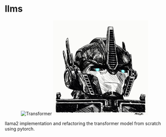 # llms

<p align="center">
    <img src="https://github.com/Esmail-ibraheem/FeedbackTransformer/blob/main/llama2.jpg" width="300" height="300" alt="Transformer">
    <img src="https://github.com/Esmail-ibraheem/Transformer-model/blob/main/transformer.jpg" width="300" height="300" alt="LLama">
</p>

llama2 implementation and refactoring the transformer model from scratch using pytorch. 
